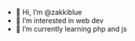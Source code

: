 - 👋 Hi, I’m @zakkiblue
- 👀 I’m interested in web dev
- 🌱 I’m currently learning php and js

<!---
zakkiblue/zakkiblue is a ✨ special ✨ repository because its `README.md` (this file) appears on your GitHub profile.
You can click the Preview link to take a look at your changes.
--->
